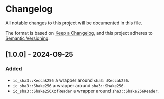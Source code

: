 # Changelog

All notable changes to this project will be documented in this file.

The format is based on [Keep a Changelog](https://keepachangelog.com/en/1.0.0/),
and this project adheres to [Semantic Versioning](https://semver.org/spec/v2.0.0.html).

## [1.0.0] - 2024-09-25

### Added

- `ic_sha3::Keccak256` a wrapper around `sha3::Keccak256`.
- `ic_sha3::Shake256` a wrapper around `sha3::Shake256`.
- `ic_sha3::Shake256XofReader` a wrapper around `sha3::Shake256Reader`.
